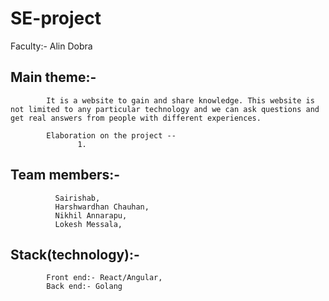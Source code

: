 # SE-project

Faculty:- Alin Dobra

## Main theme:-
            It is a website to gain and share knowledge. This website is not limited to any particular technology and we can ask questions and get real answers from people with different experiences.
            
            Elaboration on the project --
                   1. 
                                         
                        
            
## Team members:-
              Sairishab,
              Harshwardhan Chauhan, 
              Nikhil Annarapu,
              Lokesh Messala, 
              
## Stack(technology):-
            Front end:- React/Angular,
            Back end:- Golang
